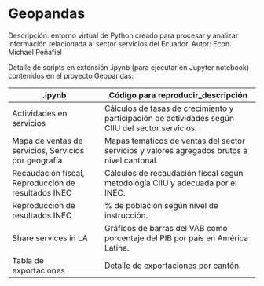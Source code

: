 # Geopandas
Descripción: entorno virtual de Python creado para procesar y analizar información relacionada al sector servicios del Ecuador.
Autor: Econ. Michael Peñafiel

Detalle de scripts en extensión .ipynb (para ejecutar en Jupyter notebook) contenidos en el proyecto Geopandas:

| .ipynb | Código para reproducir_descripción |
| ------ | ---------------------------------- |
| Actividades en servicios | Cálculos de tasas de crecimiento y participación de actividades según CIIU del sector servicios. |
| Mapa de ventas de servicios, Servicios por geografía | Mapas temáticos de ventas del sector servicios y valores agregados brutos a nivel cantonal.|
| Recaudación fiscal, Reproducción de resultados INEC | Cálculos de recaudación fiscal según metodología CIIU y adecuada por el INEC. |
| Reproducción de resultados INEC | % de población según nivel de instrucción. |
| Share services in LA | Gráficos de barras del VAB como porcentaje del PIB por país en América Latina. |
| Tabla de exportaciones | Detalle de exportaciones por cantón. |


